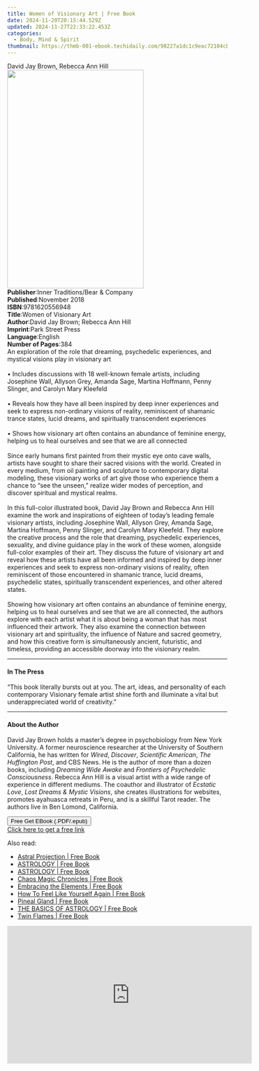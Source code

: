 ```yaml
---
title: Women of Visionary Art | Free Book
date: 2024-11-20T20:15:44.529Z
updated: 2024-11-27T22:33:22.453Z
categories:
  - Body, Mind & Spirit
thumbnail: https://thmb-001-ebook.techidaily.com/98227a1dc1c9eac72104cb29766c4e0be853c29e35cfe9e6814bf7a892094512.jpg
---
```

<main id="book-container">
  <div class="flex flex-col">
    <div class="book-brief flex-1 py-6 px-4 sm:p-6 md:py-10 md:px-8">
      <!-- brief-->
      <div class="book-brief-main">David Jay Brown, Rebecca Ann Hill</div>
    </div>
    <div
      class="book-meta-info flex-1 grid gap-4 col-start-1 col-end-3 row-start-1 sm:mb-6 sm:grid-cols-4 lg:gap-6 lg:col-start-2 lg:row-end-6 lg:row-span-6 lg:mb-0"
    >
      <div
        class="book-meta-info-left place-content-center mt-4 p-4 text-sm leading-6 col-start-2 col-span-2 dark:text-slate-400"
      >
        <img
          class="w-full h-500 object-cover rounded-lg sm:h-255 sm:col-span-2 lg:col-span-full"
          src="https://img-001-ebook.techidaily.com/58eefe79abe9ffa761d25d1cbd9c6bb31a97962a0f26dbd714648636fb85b88a.jpg"
          alt=""
          width="312"
          height="500"
        />
      </div>
      <div
        class="book-meta-info-right mt-2 col-start-1 row-start-2 col-span-3 self-center"
      >
        <!-- meta data  -->
        <div class="flex flex-col px-4 md:px-8">
          <div class="flex-1">
            <strong>Publisher</strong>:<span class="px-2"
              >Inner Traditions/Bear &amp; Company</span
            >
          </div>
          <div class="flex-1">
            <strong>Published</strong>:<span class="px-2">November 2018</span>
          </div>
          <div class="flex-1">
            <strong>ISBN</strong>:<span class="px-2">9781620556948</span>
          </div>
          <div class="flex-1">
            <strong>Title</strong>:<span class="px-2"
              >Women of Visionary Art</span
            >
          </div>
          <div class="flex-1">
            <strong>Author</strong>:<span class="px-2"
              >David Jay Brown; Rebecca Ann Hill</span
            >
          </div>
          <div class="flex-1">
            <strong>Imprint</strong>:<span class="px-2">Park Street Press</span>
          </div>
          <div class="flex-1">
            <strong>Language</strong>:<span class="px-2">English</span>
          </div>
          <div class="flex-1">
            <strong>Number of Pages</strong>:<span class="px-2">384</span>
          </div>
        </div>
      </div>
    </div>
    <div class="book-description flex-1 py-6 px-4 sm:p-6 md:py-10 md:px-8">
      <div class="book-description-main">
        <div accordion-content="" id="description">
          An exploration of the role that dreaming, psychedelic experiences, and
          mystical visions play in visionary art <br /><br />• Includes
          discussions with 18 well-known female artists, including Josephine
          Wall, Allyson Grey, Amanda Sage, Martina Hoffmann, Penny Slinger, and
          Carolyn Mary Kleefeld <br /><br />• Reveals how they have all been
          inspired by deep inner experiences and seek to express non-ordinary
          visions of reality, reminiscent of shamanic trance states, lucid
          dreams, and spiritually transcendent experiences <br /><br />• Shows
          how visionary art often contains an abundance of feminine energy,
          helping us to heal ourselves and see that we are all connected<br /><br />
          Since early humans first painted from their mystic eye onto cave
          walls, artists have sought to share their sacred visions with the
          world. Created in every medium, from oil painting and sculpture to
          contemporary digital modeling, these visionary works of art give those
          who experience them a chance to “see the unseen,” realize wider modes
          of perception, and discover spiritual and mystical realms.
          <br /><br />In this full-color illustrated book, David Jay Brown and
          Rebecca Ann Hill examine the work and inspirations of eighteen of
          today’s leading female visionary artists, including Josephine Wall,
          Allyson Grey, Amanda Sage, Martina Hoffmann, Penny Slinger, and
          Carolyn Mary Kleefeld. They explore the creative process and the role
          that dreaming, psychedelic experiences, sexuality, and divine guidance
          play in the work of these women, alongside full-color examples of
          their art. They discuss the future of visionary art and reveal how
          these artists have all been informed and inspired by deep inner
          experiences and seek to express non-ordinary visions of reality, often
          reminiscent of those encountered in shamanic trance, lucid dreams,
          psychedelic states, spiritually transcendent experiences, and other
          altered states. <br /><br />Showing how visionary art often contains
          an abundance of feminine energy, helping us to heal ourselves and see
          that we are all connected, the authors explore with each artist what
          it is about being a woman that has most influenced their artwork. They
          also examine the connection between visionary art and spirituality,
          the influence of Nature and sacred geometry, and how this creative
          form is simultaneously ancient, futuristic, and timeless, providing an
          accessible doorway into the visionary realm.
        </div>
        <div class="accordion-fader"></div>
      </div>
    </div>
    <div class="book-excerpts flex-1 py-6 px-4 sm:p-6 md:py-10 md:px-8">
      <!-- excerpts-->
      <div class="book-excerpts-main">
        <hr />
        <h4 class="placeholder placeholder-heading">
          <span>In The Press</span>
        </h4>
        <p>
          “This book literally bursts out at you. The art, ideas, and
          personality of each contemporary Visionary female artist shine forth
          and illuminate a vital but underappreciated world of creativity.”
        </p>
      </div>
    </div>
    <div class="book-about-author flex-1 py-6 px-4 sm:p-6 md:py-10 md:px-8">
      <!-- about author-->
      <div class="book-main-author-main">
        <hr />
        <h4 class="placeholder placeholder-heading">
          <span>About the Author</span>
        </h4>
        <p>
          David Jay Brown holds a master’s degree in psychobiology from New York
          University. A former neuroscience researcher at the University of
          Southern California, he has written for <i>Wired</i>, <i>Discover</i>,
          <i>Scientific American</i>, <i>The Huffington Post</i>, and CBS News.
          He is the author of more than a dozen books, including
          <i>Dreaming Wide Awake</i> and
          <i>Frontiers of Psychedelic Consciousness</i>. Rebecca Ann Hill is a
          visual artist with a wide range of experience in different mediums.
          The coauthor and illustrator of <i>Ecstatic Love</i>,
          <i>Lost Dreams &amp; Mystic Visions</i>, she creates illustrations for
          websites, promotes ayahuasca retreats in Peru, and is a skillful Tarot
          reader. The authors live in Ben Lomond, California.
        </p>
      </div>
    </div>
    <div class="book-free-get flex-1 py-6 px-4 sm:p-6 md:py-10 md:px-8">
      <button
        id="btn-free-get"
        class="bg-blue-500 hover:bg-blue-700 text-white font-bold py-2 px-4 rounded"
      >
        Free Get EBook (.PDF/.epub)
      </button>
      <div id="countdown-display" class="px-2 text-lg mt-2"></div>
      <a
        id="free-link"
        class="hidden bg-blue-500 hover:bg-blue-700 text-white font-bold py-2 px-4 rounded"
        href="https://www.ebooks.com/en-us/book/96028123/women-of-visionary-art/david-jay-brown/"
        target="_blank"
        >Click here to get a free link</a
      >
    </div>
    <script>
      let countdownTime = 0;
      let countdownInterval = null;
      document
        .getElementById('btn-free-get')
        .addEventListener('click', startCountdown);
      function startCountdown() {
        countdownTime = new Date().getTime() + 60000 * 3;
        countdownInterval = setInterval(updateCountdown, 1000);
        document.getElementById('btn-free-get').disabled = true;
        document
          .getElementById('btn-free-get')
          .classList.add('bg-gray-500', 'cursor-not-allowed');
      }
      function updateCountdown() {
        let currentTime = new Date().getTime();
        let timeLeft = countdownTime - currentTime;
        let secondsLeft = Math.floor(timeLeft / 1000);
        document.getElementById('countdown-display').innerHTML =
          `Remaining time: ${secondsLeft} seconds.`;
        if (secondsLeft <= 0) {
          clearInterval(countdownInterval);
          document.getElementById('btn-free-get').classList.add('hidden');
          document.getElementById('free-link').classList.remove('hidden');
          document.getElementById('countdown-display').innerHTML = '';
        }
      }
    </script>
  </div>
</main>

<ins class="adsbygoogle"
      style="display:block"
      data-ad-client="ca-pub-7571918770474297"
      data-ad-slot="8358498916"
      data-ad-format="auto"
      data-full-width-responsive="true"></ins>
    

<span class="atpl-alsoreadstyle">Also read:</span>
<div><ul>
<li><a href="https://novels-ebooks.techidaily.com/211323098-9781999396626-astral-projection/"><u>Astral Projection | Free Book</u></a></li>
<li><a href="https://novels-ebooks.techidaily.com/211323050-9783689441012-astrology/"><u>ASTROLOGY | Free Book</u></a></li>
<li><a href="https://novels-ebooks.techidaily.com/211323051-9783689441036-astrology/"><u>ASTROLOGY | Free Book</u></a></li>
<li><a href="https://novels-ebooks.techidaily.com/211323072-9798869319739-chaos-magic-chronicles/"><u>Chaos Magic Chronicles | Free Book</u></a></li>
<li><a href="https://novels-ebooks.techidaily.com/211323293-9798869324429-embracing-the-elements/"><u>Embracing the Elements | Free Book</u></a></li>
<li><a href="https://novels-ebooks.techidaily.com/211323124-9798990055957-how-to-feel-like-yourself-again/"><u>How To Feel Like Yourself Again | Free Book</u></a></li>
<li><a href="https://novels-ebooks.techidaily.com/211323118-9781999396640-pineal-gland/"><u>Pineal Gland | Free Book</u></a></li>
<li><a href="https://novels-ebooks.techidaily.com/211323052-9783689441050-the-basics-of-astrology/"><u>THE BASICS OF ASTROLOGY | Free Book</u></a></li>
<li><a href="https://novels-ebooks.techidaily.com/211323120-9781999396657-twin-flames/"><u>Twin Flames | Free Book</u></a></li>
</ul></div>

<!-- affiliate ads begin -->
<iframe width="560" height="315" src="https://www.youtube.com/embed/LlYIdWQc-jw?si=ZQ5809CbQGEar0vg&autoplay=1" title="YouTube video player" frameborder="0" allow="accelerometer; autoplay; clipboard-write; encrypted-media; gyroscope; picture-in-picture; web-share" referrerpolicy="strict-origin-when-cross-origin" allowfullscreen></iframe>
<!-- affiliate ads end -->

